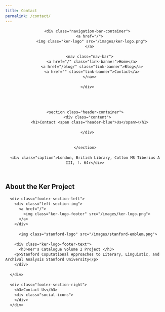 ```yaml
---
title: Contact
permalink: /contact/
---
```


<html>
<head>
  <title>Ker Blog</title>
  <link rel="stylesheet" href="/style/contact.css">
  <link rel="preconnect" href="https://fonts.googleapis.com">
  <link rel="preconnect" href="https://fonts.gstatic.com" crossorigin>
  <link href="https://fonts.googleapis.com/css2?family=Inknut+Antiqua:wght@300;400;500;600;700;800;900&family=Inter:wght@200;300;400;500;600;700&display=swap" rel="stylesheet">
  <link rel="stylesheet" href="https://cdnjs.cloudflare.com/ajax/libs/font-awesome/6.0.0-beta3/css/all.min.css" integrity="sha512-qK8G4q4MzTq+v/UMsBXIOEl/QnJ3x8WHT9u50Q0aiqHocb5RoYASd5p89EDOvaJFBeUyCOoE0myZszHsksf4A==" crossorigin="anonymous" referrerpolicy="no-referrer" />
</head>

<body>


  <header>

      <div class="navigation-bar-container">
        <a href="/">
          <img class="ker-logo" src="/images/ker-logo.png">
        </a>
        
        <nav class="nav-bar">
          <a href="/" class="link-banner">Home</a>
          <a href="/blog/" class="link-banner">Blog</a>
          <a href="" class="link-banner">Contact</a>
        </nav>

      </div>




    <section class="header-container">
      <div class="content">
        <h1>Contact <span class="header-blue">Us</span></h1>
        
      </div>

  
    </section>

    <div class="caption">London, British Library, Cotton MS Tiberius A III, f. 64r</div>
  </header>






  <main>
    <h2 class="about-title">About the Ker Project</h2>



  </main>





<footer class="footer"> 
    <div class="footer-container">

      <div class="footer-section-left">
        <div class="left-section-img">
          <a href="/">
            <img class="ker-logo-footer" src="/images/ker-logo.png">
          </a>
        </div>

          <img class="stanford-logo" src="/images/stanford-emblem.png">
  
        <div class="ker-logo-footer-text">
          <h3>Ker's Catalogue Volume 2 Project </h3>
        <p>Stanford Coputational Approaches to Literary, Linguistic, and Archival Analysis Stanford University</p>
        </div>

      </div>

      <div class="footer-section-right">
        <h3>Contact Us</h3>
        <div class="social-icons">
        </div>
      </div>






